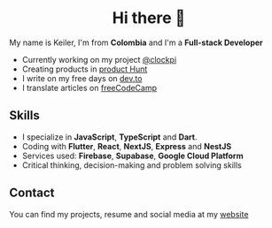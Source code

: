 <div align="center">
  <h1>Hi there 👋</h1>
</div>


My name is Keiler, I'm from **Colombia** and I'm a **Full-stack Developer**
- Currently working on my project [@clockpi](https://github.com/clockpi)
- Creating products in [product Hunt](https://www.producthunt.com/@reliek21)
- I write on my free days on [dev.to](https://dev.to/reliek21)
- I translate articles on [freeCodeCamp](https://www.freecodecamp.org/espanol/news/author/keilerguardo)

## Skills
- I specialize in **JavaScript**, **TypeScript** and **Dart**.
- Coding with **Flutter**, **React**, **NextJS**, **Express** and **NestJS**
- Services used: **Firebase**, **Supabase**, **Google Cloud Platform**
- Critical thinking, decision-making and problem solving skills

## Contact
You can find my projects, resume and social media at my [website](https://keilerguardo.tech/)
